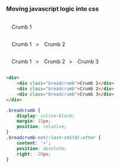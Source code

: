 ### Moving javascript logic into css

<style>
.breadcrumb {
    display: inline-block;
    margin: 15px;
    position: relative;
}
.breadcrumb:not(:last-child):after {
    content: '>';
    position: absolute;
    right: -20px;
}
</style>

<div>
<div class="breadcrumb">Crumb 1</div>
</div>

<div>
<div class="breadcrumb">Crumb 1</div>
<div class="breadcrumb">Crumb 2</div>
</div>

<div>
<div class="breadcrumb">Crumb 1</div>
<div class="breadcrumb">Crumb 2</div>
<div class="breadcrumb">Crumb 3</div>
</div>


```html
<div>
    <div class="breadcrumb">Crumb 1</div>
    <div class="breadcrumb">Crumb 2</div>
    <div class="breadcrumb">Crumb 3</div>
</div>
```

```css
.breadcrumb {
    display: inline-block;
    margin: 15px;
    position: relative;
}
.breadcrumb:not(:last-child):after {
    content: '>';
    position: absolute;
    right: -20px;
}
```
